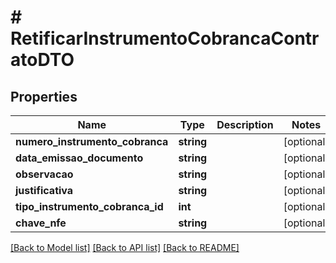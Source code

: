 # # RetificarInstrumentoCobrancaContratoDTO

## Properties

Name | Type | Description | Notes
------------ | ------------- | ------------- | -------------
**numero_instrumento_cobranca** | **string** |  | [optional]
**data_emissao_documento** | **string** |  | [optional]
**observacao** | **string** |  | [optional]
**justificativa** | **string** |  | [optional]
**tipo_instrumento_cobranca_id** | **int** |  | [optional]
**chave_nfe** | **string** |  | [optional]

[[Back to Model list]](../../README.md#models) [[Back to API list]](../../README.md#endpoints) [[Back to README]](../../README.md)
